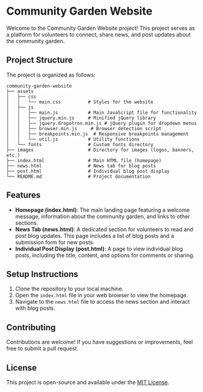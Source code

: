 # Community Garden Website

Welcome to the Community Garden Website project! This project serves as a platform for volunteers to connect, share news, and post updates about the community garden.

## Project Structure

The project is organized as follows:

```
community-garden-website
├── assets
│   ├── css
│   │   └── main.css          # Styles for the website
│   ├── js
│   │   ├── main.js           # Main JavaScript file for functionality
│   │   ├── jquery.min.js     # Minified jQuery library
│   │   ├── jquery.dropotron.min.js # jQuery plugin for dropdown menus
│   │   ├── browser.min.js     # Browser detection script
│   │   ├── breakpoints.min.js  # Responsive breakpoints management
│   │   └── util.js           # Utility functions
│   └── fonts                 # Custom fonts directory
├── images                    # Directory for images (logos, banners, etc.)
├── index.html                # Main HTML file (homepage)
├── news.html                 # News tab for blog posts
├── post.html                 # Individual blog post display
└── README.md                 # Project documentation
```

## Features

- **Homepage (index.html)**: The main landing page featuring a welcome message, information about the community garden, and links to other sections.
- **News Tab (news.html)**: A dedicated section for volunteers to read and post blog updates. This page includes a list of blog posts and a submission form for new posts.
- **Individual Post Display (post.html)**: A page to view individual blog posts, including the title, content, and options for comments or sharing.

## Setup Instructions

1. Clone the repository to your local machine.
2. Open the `index.html` file in your web browser to view the homepage.
3. Navigate to the `news.html` file to access the news section and interact with blog posts.

## Contributing

Contributions are welcome! If you have suggestions or improvements, feel free to submit a pull request.

## License

This project is open-source and available under the [MIT License](LICENSE).